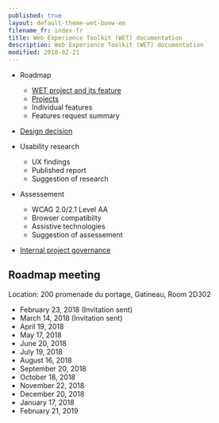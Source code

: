 ```yaml
---
published: true
layout: default-theme-wet-boew-en
filename_fr: index-fr
title: Web Experience Toolkit (WET) documentation
description: Web Experience Toolkit (WET) documentation
modified: 2018-02-21
---
```


* Roadmap
	* [WET project and its feature](roadmap-en.html)
	* [Projects](project-en.html)
	* Individual features
	* Features request summary
* [Design decision](expert-report/index-en.html)
* Usability research
	* UX findings
	* Published report
	* Suggestion of research
* Assessement
	* WCAG 2.0/2.1 Level AA
	* Browser compatibilty
	* Assistive technologies
	* Suggestion of assessement

* [Internal project governance](governance/index-en.html)

## Roadmap meeting

Location: 200 promenade du portage, Gatineau, Room 2D302

* February 23, 2018 (Invitation sent)
* March 14, 2018 (Invitation sent)
* April 19, 2018
* May 17, 2018
* June 20, 2018
* July 19, 2018
* August 16, 2018
* September 20, 2018
* October 18, 2018
* November 22, 2018
* December 20, 2018
* January 17, 2018
* February 21, 2019

